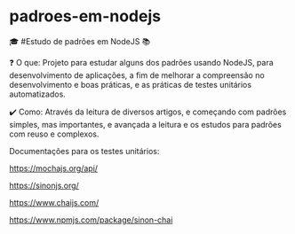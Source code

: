 # padroes-em-nodejs
:mortar_board: #Estudo de padrões em NodeJS :books:

:question: O que: Projeto para estudar alguns dos padrões usando NodeJS, para desenvolvimento de aplicações, a fim de melhorar a compreensão no desenvolvimento e boas práticas, e as práticas de testes unitários automatizados.

:heavy_check_mark: Como: Através da leitura de diversos artigos, e começando com padrões simples, mas importantes, e avançada a leitura e os estudos para padrões com reuso e complexos.

Documentações para os testes unitários:

https://mochajs.org/api/

https://sinonjs.org/

https://www.chaijs.com/

https://www.npmjs.com/package/sinon-chai
